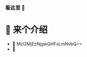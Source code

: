 ### 看这里 👋

<!-- [![Anurag's GitHub stats](https://github-readme-stats.vercel.app/api?username=Riceonc)](https://github.com/anuraghazra/github-readme-stats) -->

<!-- **Riceonc/Riceonc** is a ✨ _special_ ✨ repository because its `README.md` (this file) appears on your GitHub profile.
Here are some ideas to get you started:

- 🔭 I’m currently working on ...
- 🌱 I’m currently learning ...
- 👯 I’m looking to collaborate on ...
- 🤔 I’m looking for help with ...
- 💬 Ask me about ...
- 📫 How to reach me: ...
- 😄 Pronouns: ...
- ⚡ Fun fact: ... -->
:mega: 来个介绍
=================
- 📧 MzI2MjEzNjgwQHFxLmNvbQ==
- 🔭

